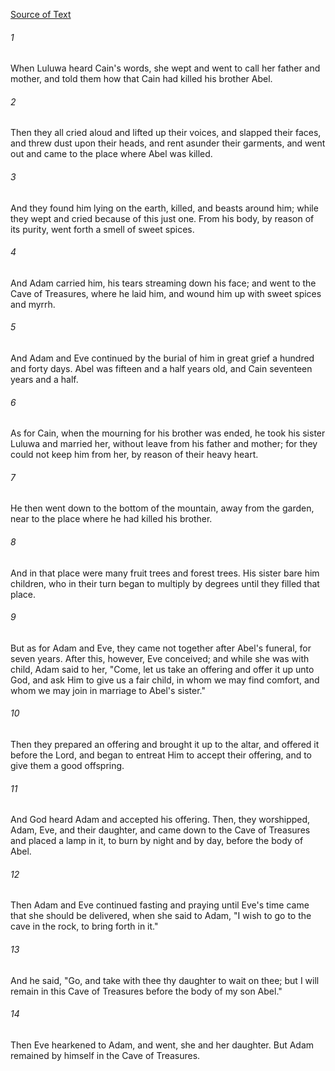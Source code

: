 [Source of Text](https://github.com/scrollmapper/bible_databases_deuterocanonical)

###### 1
When Luluwa heard Cain's words, she wept and went to call her father and mother, and told them how that Cain had killed his brother Abel.

###### 2
Then they all cried aloud and lifted up their voices, and slapped their faces, and threw dust upon their heads, and rent asunder their garments, and went out and came to the place where Abel was killed.

###### 3
And they found him lying on the earth, killed, and beasts around him; while they wept and cried because of this just one. From his body, by reason of its purity, went forth a smell of sweet spices.

###### 4
And Adam carried him, his tears streaming down his face; and went to the Cave of Treasures, where he laid him, and wound him up with sweet spices and myrrh.

###### 5
And Adam and Eve continued by the burial of him in great grief a hundred and forty days. Abel was fifteen and a half years old, and Cain seventeen years and a half.

###### 6
As for Cain, when the mourning for his brother was ended, he took his sister Luluwa and married her, without leave from his father and mother; for they could not keep him from her, by reason of their heavy heart.

###### 7
He then went down to the bottom of the mountain, away from the garden, near to the place where he had killed his brother.

###### 8
And in that place were many fruit trees and forest trees. His sister bare him children, who in their turn began to multiply by degrees until they filled that place.

###### 9
But as for Adam and Eve, they came not together after Abel's funeral, for seven years. After this, however, Eve conceived; and while she was with child, Adam said to her, "Come, let us take an offering and offer it up unto God, and ask Him to give us a fair child, in whom we may find comfort, and whom we may join in marriage to Abel's sister."

###### 10
Then they prepared an offering and brought it up to the altar, and offered it before the Lord, and began to entreat Him to accept their offering, and to give them a good offspring.

###### 11
And God heard Adam and accepted his offering. Then, they worshipped, Adam, Eve, and their daughter, and came down to the Cave of Treasures and placed a lamp in it, to burn by night and by day, before the body of Abel.

###### 12
Then Adam and Eve continued fasting and praying until Eve's time came that she should be delivered, when she said to Adam, "I wish to go to the cave in the rock, to bring forth in it."

###### 13
And he said, "Go, and take with thee thy daughter to wait on thee; but I will remain in this Cave of Treasures before the body of my son Abel."

###### 14
Then Eve hearkened to Adam, and went, she and her daughter. But Adam remained by himself in the Cave of Treasures.